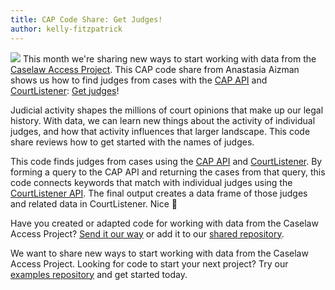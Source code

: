 ```yaml
---
title: CAP Code Share: Get Judges!
author: kelly-fitzpatrick
---
```

![](https://lil-blog-media.s3.amazonaws.com/Copy_of_Copy_of_jaromir_post.png)
This month we're sharing new ways to start working with data from the [Caselaw Access Project](https://case.law/). This CAP code share from Anastasia Aizman shows us how to find judges from cases with the [CAP API](https://case.law/api/) and [CourtListener](https://www.courtlistener.com/): [Get judges](https://github.com/harvard-lil/cap-examples/blob/master/get_judges/get_judges.ipynb)! 

Judicial activity shapes the millions of court opinions that make up our legal history. With data, we can learn new things about the activity of individual judges, and how that activity influences that larger landscape. This code share reviews how to get started with the names of judges. 

This code finds judges from cases using the [CAP API](https://case.law/api/) and [CourtListener](https://www.courtlistener.com/). By forming a query to the CAP API and returning the cases from that query, this code connects keywords that match with individual judges using the [CourtListener API](https://www.courtlistener.com/api/). The final output creates a data frame of those judges and related data in CourtListener. Nice 🙌

Have you created or adapted code for working with data from the Caselaw Access Project? [Send it our way](https://case.law/contact/) or add it to our [shared repository](https://github.com/harvard-lil/cap-examples).

We want to share new ways to start working with data from the Caselaw Access Project. Looking for code to start your next project? Try our [examples repository](https://github.com/harvard-lil/cap-examples) and get started today.
